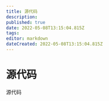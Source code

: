 ```yaml
---
title: 源代码
description: 
published: true
date: 2022-05-08T13:15:04.815Z
tags: 
editor: markdown
dateCreated: 2022-05-08T13:15:04.815Z
---
```


# 源代码
源代码